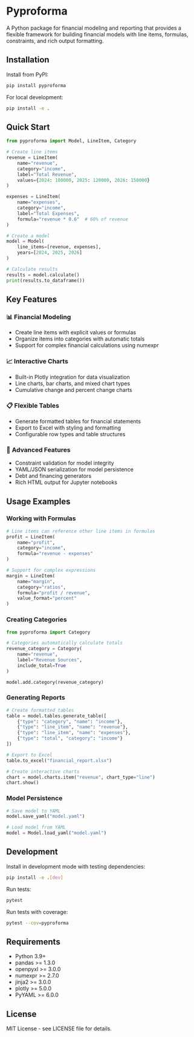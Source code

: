 # Pyproforma

A Python package for financial modeling and reporting that provides a flexible framework for building financial models with line items, formulas, constraints, and rich output formatting.

## Installation

Install from PyPI:

```bash
pip install pyproforma
```

For local development:

```bash
pip install -e .
```

## Quick Start

```python
from pyproforma import Model, LineItem, Category

# Create line items
revenue = LineItem(
    name="revenue",
    category="income",
    label="Total Revenue",
    values={2024: 100000, 2025: 120000, 2026: 150000}
)

expenses = LineItem(
    name="expenses", 
    category="income",
    label="Total Expenses",
    formula="revenue * 0.6"  # 60% of revenue
)

# Create a model
model = Model(
    line_items=[revenue, expenses],
    years=[2024, 2025, 2026]
)

# Calculate results
results = model.calculate()
print(results.to_dataframe())
```

## Key Features

### 📊 **Financial Modeling**
- Create line items with explicit values or formulas
- Organize items into categories with automatic totals
- Support for complex financial calculations using numexpr

### 📈 **Interactive Charts**
- Built-in Plotly integration for data visualization
- Line charts, bar charts, and mixed chart types
- Cumulative change and percent change charts

### 📋 **Flexible Tables**
- Generate formatted tables for financial statements
- Export to Excel with styling and formatting
- Configurable row types and table structures

### 🔧 **Advanced Features**
- Constraint validation for model integrity
- YAML/JSON serialization for model persistence
- Debt and financing generators
- Rich HTML output for Jupyter notebooks

## Usage Examples

### Working with Formulas

```python
# Line items can reference other line items in formulas
profit = LineItem(
    name="profit",
    category="income", 
    formula="revenue - expenses"
)

# Support for complex expressions
margin = LineItem(
    name="margin",
    category="ratios",
    formula="profit / revenue",
    value_format="percent"
)
```

### Creating Categories

```python
from pyproforma import Category

# Categories automatically calculate totals
revenue_category = Category(
    name="revenue",
    label="Revenue Sources",
    include_total=True
)

model.add.category(revenue_category)
```

### Generating Reports

```python
# Create formatted tables
table = model.tables.generate_table([
    {"type": "category", "name": "income"},
    {"type": "line_item", "name": "revenue"},
    {"type": "line_item", "name": "expenses"},
    {"type": "total", "category": "income"}
])

# Export to Excel
table.to_excel("financial_report.xlsx")

# Create interactive charts
chart = model.charts.item("revenue", chart_type="line")
chart.show()
```

### Model Persistence

```python
# Save model to YAML
model.save_yaml("model.yaml")

# Load model from YAML
model = Model.load_yaml("model.yaml")
```

## Development

Install in development mode with testing dependencies:

```bash
pip install -e .[dev]
```

Run tests:

```bash
pytest
```

Run tests with coverage:

```bash
pytest --cov=pyproforma
```

## Requirements

- Python 3.9+
- pandas >= 1.3.0
- openpyxl >= 3.0.0
- numexpr >= 2.7.0
- jinja2 >= 3.0.0
- plotly >= 5.0.0
- PyYAML >= 6.0.0

## License

MIT License - see LICENSE file for details.
